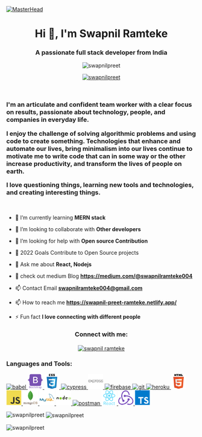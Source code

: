 [![MasterHead](https://miro.medium.com/proxy/1*OF0xEMkWBv-69zvmNs6RDQ.gif)](https://swapnil-protfolio.netlify.app/)

<h1 align="center">Hi 👋, I'm Swapnil Ramteke</h1>
<h3 align="center">A passionate full stack developer from India</h3>

<p align="center"> <img src="https://komarev.com/ghpvc/?username=swapnilpreet&label=Profile%20views&color=0e75b6&style=flat" alt="swapnilpreet" /> </p>

<p align="center" margin="10px"> <a href="https://github.com/ryo-ma/github-profile-trophy"><img src="https://github-profile-trophy.vercel.app/?username=swapnilpreet" alt="swapnilpreet" /></a> </p>

<p align="left"> <a href="https://twitter.com/" target="blank"><img src="https://img.shields.io/twitter/follow/?logo=twitter&style=for-the-badge" alt="" /></a> </p>

<h3>I'm an articulate and confident team worker with a clear focus on results, passionate about technology, people, and companies in everyday life. 


I enjoy the challenge of solving algorithmic problems and using code to create something. Technologies that enhance and automate our lives, bring minimalism into our lives continue to motivate me to write code that can in some way or the other increase productivity, and transform the lives of people on earth.

I love questioning things, learning new tools and technologies, and creating interesting things.</h3>
</br>

- 🌱 I’m currently learning **MERN stack**

- 👯 I’m looking to collaborate with **Other developers**

- 🤝 I’m looking for help with **Open source Contribution**

- 📝 2022 Goals Contribute to Open Source projects

- 💬 Ask me about **React, Nodejs**

- 📝 check out medium Blog **https://medium.com/@swapnilramteke004**

- 📫 Contact Email **swapnilramteke004@gmail.com**

- 📫 How to reach me **https://swapnil-preet-ramteke.netlify.app/**

- ⚡ Fun fact **I love connecting with different people**

<h3 align="center">Connect with me:</h3>
<p align="center">
<a href="https://linkedin.com/in/swapnil ramteke" target="blank"><img align="center" src="https://raw.githubusercontent.com/rahuldkjain/github-profile-readme-generator/master/src/images/icons/Social/linked-in-alt.svg" alt="swapnil ramteke" height="30" width="40" /></a>
</p>

<h3 align="left">Languages and Tools:</h3>
<p align="left"> <a href="https://babeljs.io/" target="_blank" rel="noreferrer"> <img src="https://www.vectorlogo.zone/logos/babeljs/babeljs-icon.svg" alt="babel" width="40" height="40"/> </a> <a href="https://getbootstrap.com" target="_blank" rel="noreferrer"> <img src="https://raw.githubusercontent.com/devicons/devicon/master/icons/bootstrap/bootstrap-plain-wordmark.svg" alt="bootstrap" width="40" height="40"/> </a> <a href="https://www.w3schools.com/css/" target="_blank" rel="noreferrer"> <img src="https://raw.githubusercontent.com/devicons/devicon/master/icons/css3/css3-original-wordmark.svg" alt="css3" width="40" height="40"/> </a> <a href="https://www.cypress.io" target="_blank" rel="noreferrer"> <img src="https://raw.githubusercontent.com/simple-icons/simple-icons/6e46ec1fc23b60c8fd0d2f2ff46db82e16dbd75f/icons/cypress.svg" alt="cypress" width="40" height="40"/> </a> <a href="https://expressjs.com" target="_blank" rel="noreferrer"> <img src="https://raw.githubusercontent.com/devicons/devicon/master/icons/express/express-original-wordmark.svg" alt="express" width="40" height="40"/> </a> <a href="https://firebase.google.com/" target="_blank" rel="noreferrer"> <img src="https://www.vectorlogo.zone/logos/firebase/firebase-icon.svg" alt="firebase" width="40" height="40"/> </a> <a href="https://git-scm.com/" target="_blank" rel="noreferrer"> <img src="https://www.vectorlogo.zone/logos/git-scm/git-scm-icon.svg" alt="git" width="40" height="40"/> </a> <a href="https://heroku.com" target="_blank" rel="noreferrer"> <img src="https://www.vectorlogo.zone/logos/heroku/heroku-icon.svg" alt="heroku" width="40" height="40"/> </a> <a href="https://www.w3.org/html/" target="_blank" rel="noreferrer"> <img src="https://raw.githubusercontent.com/devicons/devicon/master/icons/html5/html5-original-wordmark.svg" alt="html5" width="40" height="40"/> </a> <a href="https://developer.mozilla.org/en-US/docs/Web/JavaScript" target="_blank" rel="noreferrer"> <img src="https://raw.githubusercontent.com/devicons/devicon/master/icons/javascript/javascript-original.svg" alt="javascript" width="40" height="40"/> </a> <a href="https://www.mongodb.com/" target="_blank" rel="noreferrer"> <img src="https://raw.githubusercontent.com/devicons/devicon/master/icons/mongodb/mongodb-original-wordmark.svg" alt="mongodb" width="40" height="40"/> </a> <a href="https://www.mysql.com/" target="_blank" rel="noreferrer"> <img src="https://raw.githubusercontent.com/devicons/devicon/master/icons/mysql/mysql-original-wordmark.svg" alt="mysql" width="40" height="40"/> </a> <a href="https://nodejs.org" target="_blank" rel="noreferrer"> <img src="https://raw.githubusercontent.com/devicons/devicon/master/icons/nodejs/nodejs-original-wordmark.svg" alt="nodejs" width="40" height="40"/> </a> <a href="https://postman.com" target="_blank" rel="noreferrer"> <img src="https://www.vectorlogo.zone/logos/getpostman/getpostman-icon.svg" alt="postman" width="40" height="40"/> </a> <a href="https://reactjs.org/" target="_blank" rel="noreferrer"> <img src="https://raw.githubusercontent.com/devicons/devicon/master/icons/react/react-original-wordmark.svg" alt="react" width="40" height="40"/> </a> <a href="https://redux.js.org" target="_blank" rel="noreferrer"> <img src="https://raw.githubusercontent.com/devicons/devicon/master/icons/redux/redux-original.svg" alt="redux" width="40" height="40"/> </a> <a href="https://www.typescriptlang.org/" target="_blank" rel="noreferrer"> <img src="https://raw.githubusercontent.com/devicons/devicon/master/icons/typescript/typescript-original.svg" alt="typescript" width="40" height="40"/> </a> </p>

<p><img align="left" src="https://github-readme-stats.vercel.app/api/top-langs?username=swapnilpreet&show_icons=true&locale=en&layout=compact" alt="swapnilpreet" /></p>

<p>&nbsp;<img align="center" src="https://github-readme-stats.vercel.app/api?username=swapnilpreet&show_icons=true&locale=en" alt="swapnilpreet" /></p>

<p><img align="center" src="https://github-readme-streak-stats.herokuapp.com/?user=swapnilpreet&" alt="swapnilpreet" /></p>
